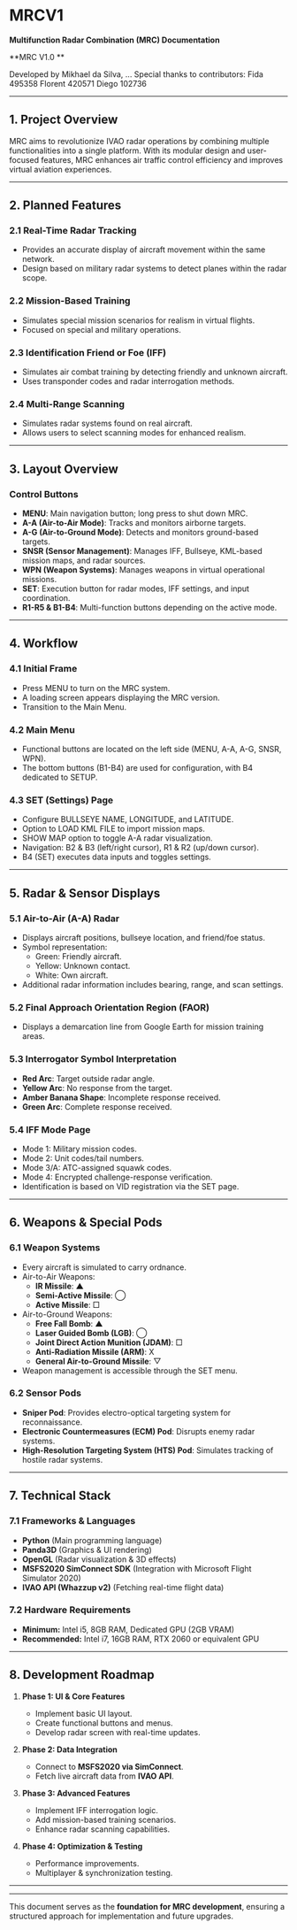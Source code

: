 # MRCV1

**Multifunction Radar Combination (MRC) Documentation**

**MRC V1.0 **

Developed by Mikhael da Silva, ... 
Special thanks to contributors:
Fida 495358
Florent 420571
Diego 102736


---

## **1. Project Overview**

MRC aims to revolutionize IVAO radar operations by combining multiple functionalities into a single platform. With its modular design and user-focused features, MRC enhances air traffic control efficiency and improves virtual aviation experiences.

---

## **2. Planned Features**

### **2.1 Real-Time Radar Tracking**

- Provides an accurate display of aircraft movement within the same network.
- Design based on military radar systems to detect planes within the radar scope.

### **2.2 Mission-Based Training**

- Simulates special mission scenarios for realism in virtual flights.
- Focused on special and military operations.

### **2.3 Identification Friend or Foe (IFF)**

- Simulates air combat training by detecting friendly and unknown aircraft.
- Uses transponder codes and radar interrogation methods.

### **2.4 Multi-Range Scanning**

- Simulates radar systems found on real aircraft.
- Allows users to select scanning modes for enhanced realism.

---

## **3. Layout Overview**

### **Control Buttons**

- **MENU**: Main navigation button; long press to shut down MRC.
- **A-A (Air-to-Air Mode)**: Tracks and monitors airborne targets.
- **A-G (Air-to-Ground Mode)**: Detects and monitors ground-based targets.
- **SNSR (Sensor Management)**: Manages IFF, Bullseye, KML-based mission maps, and radar sources.
- **WPN (Weapon Systems)**: Manages weapons in virtual operational missions.
- **SET**: Execution button for radar modes, IFF settings, and input coordination.
- **R1-R5 & B1-B4**: Multi-function buttons depending on the active mode.

---

## **4. Workflow**

### **4.1 Initial Frame**

- Press MENU to turn on the MRC system.
- A loading screen appears displaying the MRC version.
- Transition to the Main Menu.

### **4.2 Main Menu**

- Functional buttons are located on the left side (MENU, A-A, A-G, SNSR, WPN).
- The bottom buttons (B1-B4) are used for configuration, with B4 dedicated to SETUP.

### **4.3 SET (Settings) Page**

- Configure BULLSEYE NAME, LONGITUDE, and LATITUDE.
- Option to LOAD KML FILE to import mission maps.
- SHOW MAP option to toggle A-A radar visualization.
- Navigation: B2 & B3 (left/right cursor), R1 & R2 (up/down cursor).
- B4 (SET) executes data inputs and toggles settings.

---

## **5. Radar & Sensor Displays**

### **5.1 Air-to-Air (A-A) Radar**

- Displays aircraft positions, bullseye location, and friend/foe status.
- Symbol representation:
  - Green: Friendly aircraft.
  - Yellow: Unknown contact.
  - White: Own aircraft.
- Additional radar information includes bearing, range, and scan settings.

### **5.2 Final Approach Orientation Region (FAOR)**

- Displays a demarcation line from Google Earth for mission training areas.

### **5.3 Interrogator Symbol Interpretation**

- **Red Arc**: Target outside radar angle.
- **Yellow Arc**: No response from the target.
- **Amber Banana Shape**: Incomplete response received.
- **Green Arc**: Complete response received.

### **5.4 IFF Mode Page**

- Mode 1: Military mission codes.
- Mode 2: Unit codes/tail numbers.
- Mode 3/A: ATC-assigned squawk codes.
- Mode 4: Encrypted challenge-response verification.
- Identification is based on VID registration via the SET page.

---

## **6. Weapons & Special Pods**

### **6.1 Weapon Systems**

- Every aircraft is simulated to carry ordnance.
- Air-to-Air Weapons:
  - **IR Missile**: ▲
  - **Semi-Active Missile**: ◯
  - **Active Missile**: □
- Air-to-Ground Weapons:
  - **Free Fall Bomb**: ▲
  - **Laser Guided Bomb (LGB)**: ◯
  - **Joint Direct Action Munition (JDAM)**: □
  - **Anti-Radiation Missile (ARM)**: X
  - **General Air-to-Ground Missile**: ▽
- Weapon management is accessible through the SET menu.

### **6.2 Sensor Pods**

- **Sniper Pod**: Provides electro-optical targeting system for reconnaissance.
- **Electronic Countermeasures (ECM) Pod**: Disrupts enemy radar systems.
- **High-Resolution Targeting System (HTS) Pod**: Simulates tracking of hostile radar systems.

---

## **7. Technical Stack**

### **7.1 Frameworks & Languages**

- **Python** (Main programming language)
- **Panda3D** (Graphics & UI rendering)
- **OpenGL** (Radar visualization & 3D effects)
- **MSFS2020 SimConnect SDK** (Integration with Microsoft Flight Simulator 2020)
- **IVAO API (Whazzup v2)** (Fetching real-time flight data)

### **7.2 Hardware Requirements**

- **Minimum:** Intel i5, 8GB RAM, Dedicated GPU (2GB VRAM)
- **Recommended:** Intel i7, 16GB RAM, RTX 2060 or equivalent GPU

---

## **8. Development Roadmap**

1. **Phase 1: UI & Core Features**

   - Implement basic UI layout.
   - Create functional buttons and menus.
   - Develop radar screen with real-time updates.

2. **Phase 2: Data Integration**

   - Connect to **MSFS2020 via SimConnect**.
   - Fetch live aircraft data from **IVAO API**.

3. **Phase 3: Advanced Features**

   - Implement IFF interrogation logic.
   - Add mission-based training scenarios.
   - Enhance radar scanning capabilities.

4. **Phase 4: Optimization & Testing**

   - Performance improvements.
   - Multiplayer & synchronization testing.

---

---

This document serves as the **foundation for MRC development**, ensuring a structured approach for implementation and future upgrades.

